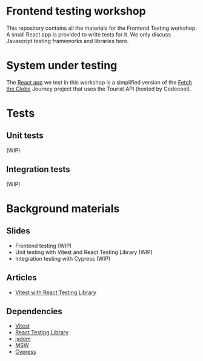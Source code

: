 # Frontend testing workshop

This repository contains all the materials for the Frontend Testing workshop. A small React app is provided to write tests for it. We only discuss Javascript testing frameworks and libraries here.

# System under testing

The [React app](./tourist-app/) we test in this workshop is a simplified version of the [Fetch the Globe](https://journey.study/v2/learn/courses/252/modules/32753/units/4/SOLO/57202) Journey project that uses the Tourist API (hosted by Codecool).

# Tests

## Unit tests

(WIP)

## Integration tests

(WIP)

# Background materials

## Slides
- Frontend testing (WIP)
- Unit testing with Vitest and React Testing Library (WIP)
- Integration testing with Cypress (WIP)

## Articles
- [Vitest with React Testing Library](https://www.robinwieruch.de/vitest-react-testing-library/)

## Dependencies
- [Vitest](https://vitest.dev/)
- [React Testing Library](https://testing-library.com/docs/react-testing-library/intro/)
- [jsdom](https://github.com/jsdom/jsdom)
- [MSW](https://mswjs.io/)
- [Cypress](https://www.cypress.io/)
